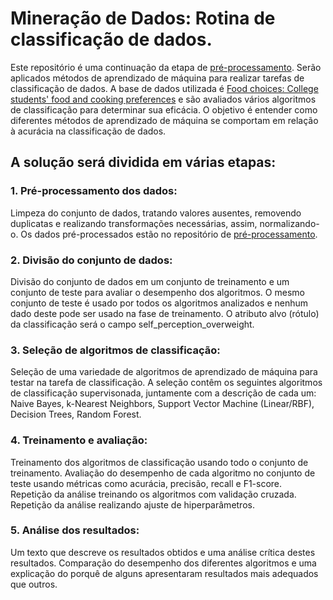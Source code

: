 # Mineração de Dados: Rotina de classificação de dados.

Este repositório é uma continuação da etapa de [pré-processamento](https://github.com/isrreal/Data-Mining-Routines-preprocessing).
Serão aplicados métodos de aprendizado de máquina para realizar tarefas de classificação de dados. A base de dados utilizada é 
[Food choices: College students' food and cooking preferences](https://www.kaggle.com/datasets/borapajo/food-choices?select=food_coded.csv) 
e são avaliados vários algoritmos de classificação para determinar sua eficácia. O objetivo é entender como diferentes métodos de aprendizado de máquina se comportam em relação à acurácia na classificação de dados.

## A solução será dividida em várias etapas:

### 1. Pré-processamento dos dados:

Limpeza do conjunto de dados, tratando valores ausentes, removendo duplicatas e realizando transformações necessárias, assim, normalizando-o.
Os dados pré-processados estão no repositório de [pré-processamento](https://github.com/isrreal/Data-Mining-Routines-preprocessing).


### 2. Divisão do conjunto de dados:
Divisão do conjunto de dados em um conjunto de treinamento e um conjunto de teste para avaliar o desempenho dos algoritmos.
O mesmo conjunto de teste é usado por todos os algoritmos analizados e nenhum dado deste pode ser usado na fase de treinamento.
O atributo alvo (rótulo) da classificação será o campo self_perception_overweight.




### 3. Seleção de algoritmos de classificação:
Seleção de uma variedade de algoritmos de aprendizado de máquina para testar na tarefa de classificação.
A seleção contêm os seguintes algoritmos de classificação supervisonada, juntamente com a descrição de cada um: 
Naive Bayes, k-Nearest Neighbors, Support Vector Machine (Linear/RBF), Decision Trees, Random Forest.




### 4. Treinamento e avaliação:
Treinamento dos algoritmos de classificação usando todo o conjunto de treinamento.
Avaliação do desempenho de cada algoritmo no conjunto de teste usando métricas como acurácia, precisão, recall e F1-score.
Repetição da análise treinando os algoritmos com validação cruzada.
Repetição da análise realizando ajuste de hiperparâmetros.

### 5. Análise dos resultados:
Um texto que descreve os resultados obtidos e uma análise crítica destes resultados.
Comparação do desempenho dos diferentes algoritmos e uma explicação do porquê de alguns apresentaram resultados mais adequados que outros.
